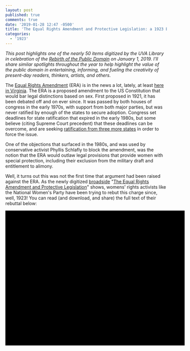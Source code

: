 ```yaml
---
layout: post
published: true
comments: true
date: '2019-01-28 12:47 -0500'
title: 'The Equal Rights Amendment and Protective Legislation: a 1923 Broadside'
categories:
  - '1923'
---
```

*This post highlights one of the nearly 50 items digitized by the UVA Library in celebration of the [Rebirth of the Public Domain](https://copyright.library.virginia.edu/public-domain/) on January 1, 2019. I'll share similar spotlights throughout the year to help highlight the value of the public domain in entertaining, informing, and fueling the creativity of present-day readers, thinkers, artists, and others.*

The [Equal Rights Amendment](https://en.wikipedia.org/wiki/Equal_Rights_Amendment)  (ERA) is in the news a lot, lately, at least [here in Virginia](https://www.usnews.com/news/best-states/virginia/articles/2019-01-22/panel-vote-dims-hopes-for-equal-rights-amendment-in-virginia). The ERA is a proposed amendment to the US Constitution that would bar legal distinctions based on sex. First proposed in 1921, it has been debated off and on ever since. It was passed by both houses of congress in the early 1970s, with support from both major parties, but was never ratified by enough of the states to secure adoption. Congress set deadlines for state ratification that expired in the early 1980s, but some believe (citing Supreme Court precedent) that these deadlines can be overcome, and are seeking [ratification from three more states](https://www.usnews.com/news/best-states/virginia/articles/2019-01-22/panel-vote-dims-hopes-for-equal-rights-amendment-in-virginia) in order to force the issue.

One of the objections that surfaced in the 1980s, and was used by conservative activist Phyllis Schlafly to block the amendment, was the notion that the ERA would outlaw legal provisions that provide women with special protection, including their exclusion from the military draft and entitlement to alimony.

Well, it turns out this was not the first time that argument had been raised against the ERA. As the newly digitized [broadside](https://en.wikipedia.org/wiki/Broadside_(printing)) "[The Equal Rights Amendment and Protective Legislation](http://search.lib.virginia.edu/catalog/u1944244#?c=0&m=0&s=0&cv=0&xywh=-509%2C-2285%2C5879%2C7261)" shows, womens' rights activists like the National Women's Party have been trying to rebut this charge since, well, 1923! You can read (and download, and share) the full text of their rebuttal below:

<div class="uv" data-locale="en-GB:English (GB),cy-GB:Cymraeg" data-config="" data-uri="/catalog/tsb:61679/iiif/manifest.json" data-collectionindex="0" data-manifestindex="0" data-sequenceindex="0" data-canvasindex="0" data-xywh="-509,-2285,5879,7261" data-rotation="0" style="width:560px; height:420px; background-color: #000"></div><script type="text/javascript" id="embedUV" src="http://search.lib.virginia.edu/uv-2.0.2/lib/embed.js"></script><script type="text/javascript">/* wordpress fix */</script>